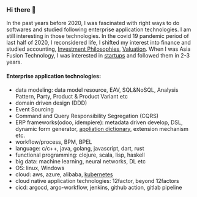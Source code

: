 ### Hi there 👋

In the past years before 2020, I was fascinated with right ways to do softwares and studied following enterprise application technologies. I am still interesting in those technologies. In the covid 19 pandemic period of last half of 2020, I reconsidered life, I shifted my interest into finance and studied accounting, [Investment Philosophies](https://pages.stern.nyu.edu/~adamodar/New_Home_Page/webcastinvphil.htm), [Valuation](https://pages.stern.nyu.edu/~adamodar/New_Home_Page/webcastvalonline.htm). When I was Asia Fusion Technology, I was interested in [startups](#startups) and followed them in 2-3 years.

#### Enterprise application technologies:
* data modeling: data model resource, EAV, SQL&NoSQL, Analysis Pattern, Party, Product & Product Variant etc
* domain driven design (DDD)
* Event Sourcing
* Command and Query Responsibility Segregation (CQRS)
* ERP frameworks(odoo, idempiere): metadata driven develop, DSL, dynamic form generator, [appliation dictionary](https://adempiere.gitbook.io/docs/system-administration/the-application-dictionary), extension mechanism  etc.
* workflow/process, BPM, BPEL
* language: c/c++, java, golang, javascript, dart, rust
* functional programming: clojure, scala, lisp, haskell
* big data: machine learning, neural networks, DL etc
* OS: linux, Windows
* cloud: aws, azure, alibaba, [kubernetes](https://github.com/jackliusr/k8s)
* cloud native application technologies: 12factor, beyond 12factors
* cicd: argocd, argo-workflow, jenkins, github action, gitlab pipeline


